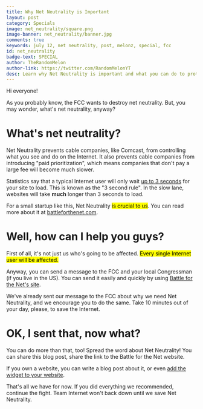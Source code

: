 ```yaml
---
title: Why Net Neutrality is Important
layout: post
category: Specials
image: net_neutrality/square.png
image-banner: net_neutrality/banner.jpg
comments: true
keywords: july 12, net neutrality, post, melonz, special, fcc
id: net_neutrality
badge-text: SPECIAL
author: TheRandomMelon
author-link: https://twitter.com/RandomMelonYT
desc: Learn why Net Neutrality is important and what you can do to protect it.
---
```


Hi everyone!


As you probably know, the FCC wants to destroy net neutrality. But, you may wonder, what's net neutrality, anyway?

# What's net neutrality?
Net Neutrality prevents cable companies, like Comcast, from controlling what you see and do on the Internet. It also prevents cable companies from introducing "paid prioritization", which means companies that don't pay a large fee will become much slower.


Statistics say that a typical Internet user will only wait [up to 3 seconds](https://www.google.com/search&q=website+3+second+rule) for your site to load. This is known as the "3 second rule". In the slow lane, websites will take **much** longer than 3 seconds to load.


For a small startup like this, Net Neutrality <mark>is crucial to us</mark>. You can read more about it at [battleforthenet.com](https://battleforthenet.com).

# Well, how can I help you guys?
First of all, it's not just us who's going to be affected. <mark>Every single Internet user will be affected.</mark>


Anyway, you can send a message to the FCC and your local Congressman (if you live in the US). You can send it easily and quickly by using [Battle for the Net's site](https://www.battleforthenet.com).


We've already sent our message to the FCC about why we need Net Neutrality, and we encourage you to do the same. Take 10 minutes out of your day, please, to save the Internet.

# OK, I sent that, now what?
You can do more than that, too! Spread the word about Net Neutrality! You can share this blog post, share the link to the Battle for the Net website.


If you own a website, you can write a blog post about it, or even [add the widget to your website](https://widget.battleforthenet.com).


That's all we have for now. If you did everything we recommended, continue the fight. Team Internet won't back down until we save Net Neutrality.
